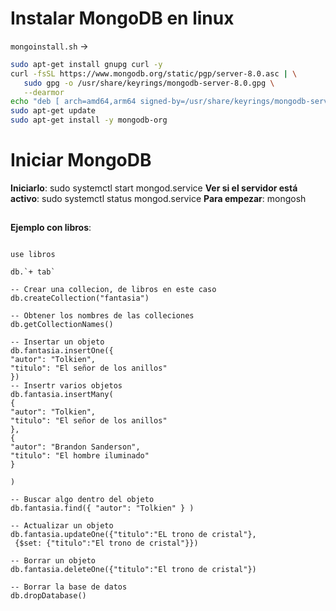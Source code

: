 # Instalar MongoDB en linux

`mongoinstall.sh` ->

```bash
sudo apt-get install gnupg curl -y
curl -fsSL https://www.mongodb.org/static/pgp/server-8.0.asc | \
   sudo gpg -o /usr/share/keyrings/mongodb-server-8.0.gpg \
   --dearmor
echo "deb [ arch=amd64,arm64 signed-by=/usr/share/keyrings/mongodb-server-8.0.gpg ] https://repo.mongodb.org/apt/ubuntu jammy/mongodb-org/8.0 multiverse" | sudo tee /etc/apt/sources.list.d/mongodb-org-8.0.list
sudo apt-get update
sudo apt-get install -y mongodb-org
```

# Iniciar MongoDB

**Iniciarlo**:
sudo systemctl start mongod.service 
**Ver si el servidor está activo**:
sudo systemctl status mongod.service 
**Para empezar**:
mongosh 

## 
**Ejemplo con libros**:

```mongodb

use libros

db.`+ tab`

-- Crear una collecion, de libros en este caso
db.createCollection("fantasia")

-- Obtener los nombres de las colleciones
db.getCollectionNames()

-- Insertar un objeto 
db.fantasia.insertOne({ 
"autor": "Tolkien",
"titulo": "El señor de los anillos"
})
-- Insertr varios objetos
db.fantasia.insertMany(
{ 
"autor": "Tolkien",
"titulo": "El señor de los anillos"
},
{ 
"autor": "Brandon Sanderson",
"titulo": "El hombre iluminado"
}

)

-- Buscar algo dentro del objeto
db.fantasia.find({ "autor": "Tolkien" } )

-- Actualizar un objeto
db.fantasia.updateOne({"titulo":"EL trono de cristal"},
 {$set: {"titulo":"El trono de cristal"}})

-- Borrar un objeto
db.fantasia.deleteOne({"titulo":"El trono de cristal"})

-- Borrar la base de datos
db.dropDatabase()

```
